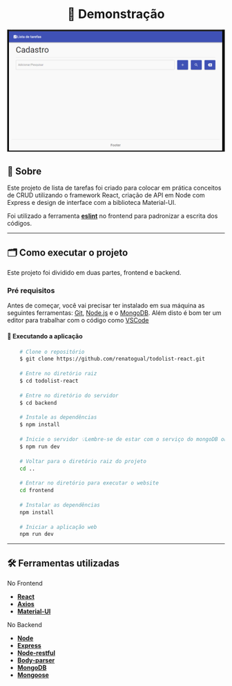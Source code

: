 <h1 align="center"> 🚀 Demonstração </h1>
<img src="frontend/public/todo-list.gif">

## 🔖 Sobre

Este projeto de lista de tarefas foi criado para colocar em prática conceitos de CRUD
utilizando o framework React, criação de API em Node com Express e design de interface com a biblioteca Material-UI.

Foi utilizado a ferramenta **[eslint](https://eslint.org/)** no frontend para padronizar a escrita dos códigos.

---

## 🗂 Como executar o projeto

Este projeto foi dividido em duas partes, frontend e backend.

### Pré requisitos

Antes de começar, você vai precisar ter instalado em sua máquina as seguintes ferramentas:
[Git](https://git-scm.com), [Node.js](https://nodejs.org/en/) e o [MongoDB](https://www.mongodb.com/).
Além disto é bom ter um editor para trabalhar com o código como [VSCode](https://code.visualstudio.com/)

#### 🎲 Executando a aplicação

```bash
    # Clone o repositório
    $ git clone https://github.com/renatogual/todolist-react.git

    # Entre no diretório raiz
    $ cd todolist-react

    # Entre no diretório do servidor
    $ cd backend

    # Instale as dependências
    $ npm install

    # Inicie o servidor 💡Lembre-se de estar com o serviço do mongoDB online
    $ npm run dev

    # Voltar para o diretório raiz do projeto
    cd ..

    # Entrar no diretório para executar o website
    cd frontend

    # Instalar as dependências
    npm install

    # Iniciar a aplicação web
    npm run dev
```

---

## 🛠 Ferramentas utilizadas

No Frontend
- **[React](https://reactjs.org)**
- **[Axios](https://github.com/axios/axios)**
- **[Material-UI](https://material-ui.com/pt/)**


No Backend
- **[Node](https://nodejs.org)**
- **[Express](https://expressjs.com/)**
- **[Node-restful](https://www.npmjs.com/package/node-restful)**
- **[Body-parser](https://www.npmjs.com/package/body-parser)**
- **[MongoDB](https://www.mongodb.com/)**
- **[Mongoose](https://mongoosejs.com/)**
